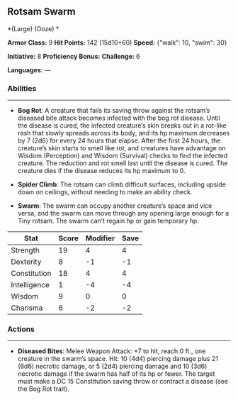 ## Rotsam Swarm
*(Large) (Ooze) *

**Armor Class:** 9
**Hit Points:** 142 (15d10+60)
**Speed:** {"walk": 10, "swim": 30}

**Initiative:** 8
**Proficiency Bonus:**
**Challenge:** 6

**Languages:** —

### Abilities
 --- 
- **Bog Rot**: A creature that fails its saving throw against the rotsam’s diseased bite attack becomes infected with the bog rot disease. Until the disease is cured, the infected creature’s skin breaks out in a rot-like rash that slowly spreads across its body, and its hp maximum decreases by 7 (2d6) for every 24 hours that elapse. After the first 24 hours, the creature’s skin starts to smell like rot, and creatures have advantage on Wisdom (Perception) and Wisdom (Survival) checks to find the infected creature. The reduction and rot smell last until the disease is cured. The creature dies if the disease reduces its hp maximum to 0.

- **Spider Climb**: The rotsam can climb difficult surfaces, including upside down on ceilings, without needing to make an ability check.

- **Swarm**: The swarm can occupy another creature’s space and vice versa, and the swarm can move through any opening large enough for a Tiny rotsam. The swarm can’t regain hp or gain temporary hp.



| Stat | Score | Modifier | Save |
| ---- | ---- | ---- | ---- |
| Strength | 19 | 4 | 4 |
| Dexterity | 8 | -1 | -1 |
| Constitution | 18 | 4 | 4 |
| Intelligence | 1 | -4 | -4 |
| Wisdom | 9 | 0 | 0 |
| Charisma | 6 | -2 | -2 |

### Actions
 --- 
- **Diseased Bites**: Melee Weapon Attack: +7 to hit, reach 0 ft., one creature in the swarm’s space. Hit: 10 (4d4) piercing damage plus 21 (6d6) necrotic damage, or 5 (2d4) piercing damage and 10 (3d6) necrotic damage if the swarm has half of its hp or fewer. The target must make a DC 15 Constitution saving throw or contract a disease (see the Bog Rot trait).


